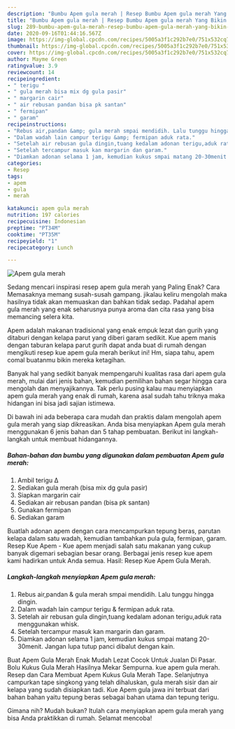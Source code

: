 ```yaml
---
description: "Bumbu Apem gula merah | Resep Bumbu Apem gula merah Yang Bikin Ngiler"
title: "Bumbu Apem gula merah | Resep Bumbu Apem gula merah Yang Bikin Ngiler"
slug: 289-bumbu-apem-gula-merah-resep-bumbu-apem-gula-merah-yang-bikin-ngiler
date: 2020-09-16T01:44:16.567Z
image: https://img-global.cpcdn.com/recipes/5005a3f1c292b7e0/751x532cq70/apem-gula-merah-foto-resep-utama.jpg
thumbnail: https://img-global.cpcdn.com/recipes/5005a3f1c292b7e0/751x532cq70/apem-gula-merah-foto-resep-utama.jpg
cover: https://img-global.cpcdn.com/recipes/5005a3f1c292b7e0/751x532cq70/apem-gula-merah-foto-resep-utama.jpg
author: Mayme Green
ratingvalue: 3.9
reviewcount: 14
recipeingredient:
- " terigu "
- " gula merah bisa mix dg gula pasir"
- " margarin cair"
- " air rebusan pandan bisa pk santan"
- " fermipan"
- " garam"
recipeinstructions:
- "Rebus air,pandan &amp; gula merah smpai mendidih. Lalu tunggu hingga dingin."
- "Dalam wadah lain campur terigu &amp; fermipan aduk rata."
- "Setelah air rebusan gula dingin,tuang kedalam adonan terigu,aduk rata menggunakan whisk."
- "Setelah tercampur masuk kan margarin dan garam."
- "Diamkan adonan selama 1 jam, kemudian kukus smpai matang 20-30menit. Jangan lupa tutup panci dibalut dengan kain."
categories:
- Resep
tags:
- apem
- gula
- merah

katakunci: apem gula merah 
nutrition: 197 calories
recipecuisine: Indonesian
preptime: "PT34M"
cooktime: "PT35M"
recipeyield: "1"
recipecategory: Lunch

---
```



![Apem gula merah](https://img-global.cpcdn.com/recipes/5005a3f1c292b7e0/751x532cq70/apem-gula-merah-foto-resep-utama.jpg)

Sedang mencari inspirasi resep apem gula merah yang Paling Enak? Cara Memasaknya memang susah-susah gampang. jikalau keliru mengolah maka hasilnya tidak akan memuaskan dan bahkan tidak sedap. Padahal apem gula merah yang enak seharusnya punya aroma dan cita rasa yang bisa memancing selera kita.

Apem adalah makanan tradisional yang enak empuk lezat dan gurih yang ditaburi dengan kelapa parut yang diberi garam sedikit. Kue apem manis dengan taburan kelapa parut gurih dapat anda buat di rumah dengan mengikuti resep kue apem gula merah berikut ini! Hm, siapa tahu, apem comal buatanmu bikin mereka ketagihan.

Banyak hal yang sedikit banyak mempengaruhi kualitas rasa dari apem gula merah, mulai dari jenis bahan, kemudian pemilihan bahan segar hingga cara mengolah dan menyajikannya. Tak perlu pusing kalau mau menyiapkan apem gula merah yang enak di rumah, karena asal sudah tahu triknya maka hidangan ini bisa jadi sajian istimewa.


Di bawah ini ada beberapa cara mudah dan praktis dalam mengolah apem gula merah yang siap dikreasikan. Anda bisa menyiapkan Apem gula merah menggunakan 6 jenis bahan dan 5 tahap pembuatan. Berikut ini langkah-langkah untuk membuat hidangannya.

<!--inarticleads1-->

##### Bahan-bahan dan bumbu yang digunakan dalam pembuatan Apem gula merah:

1. Ambil  terigu ∆
1. Sediakan  gula merah (bisa mix dg gula pasir)
1. Siapkan  margarin cair
1. Sediakan  air rebusan pandan (bisa pk santan)
1. Gunakan  fermipan
1. Sediakan  garam


Buatlah adonan apem dengan cara mencampurkan tepung beras, parutan kelapa dalam satu wadah, kemudian tambahkan pula gula, fermipan, garam. Resep Kue Apem - Kue apem menjadi salah satu makanan yang cukup banyak digemari sebagian besar orang. Berbagai jenis resep kue apem kami hadirkan untuk Anda semua. Hasil: Resep Kue Apem Gula Merah. 

<!--inarticleads2-->

##### Langkah-langkah menyiapkan Apem gula merah:

1. Rebus air,pandan &amp; gula merah smpai mendidih. Lalu tunggu hingga dingin.
1. Dalam wadah lain campur terigu &amp; fermipan aduk rata.
1. Setelah air rebusan gula dingin,tuang kedalam adonan terigu,aduk rata menggunakan whisk.
1. Setelah tercampur masuk kan margarin dan garam.
1. Diamkan adonan selama 1 jam, kemudian kukus smpai matang 20-30menit. Jangan lupa tutup panci dibalut dengan kain.


Buat Apem Gula Merah Enak Mudah Lezat Cocok Untuk Jualan Di Pasar. Bolu Kukus Gula Merah Hasilnya Mekar Sempurna. kue apem gula merah. Resep dan Cara Membuat Apem Kukus Gula Merah Tape. Selanjutnya campurkan tape singkong yang telah dihaluskan, gula merah sisir dan air kelapa yang sudah disiapkan tadi. Kue Apem gula jawa ini terbuat dari bahan bahan yaitu tepung beras sebagai bahan utama dan tepung terigu. 

Gimana nih? Mudah bukan? Itulah cara menyiapkan apem gula merah yang bisa Anda praktikkan di rumah. Selamat mencoba!

